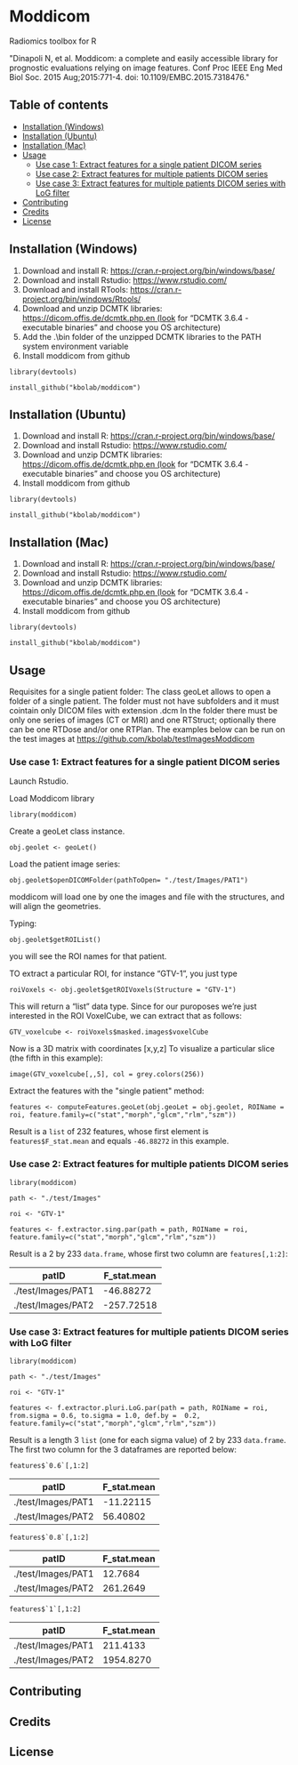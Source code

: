 # Moddicom
Radiomics toolbox for R

"Dinapoli N, et al. Moddicom: a complete and easily accessible library for prognostic evaluations relying on image features. Conf Proc IEEE Eng Med Biol Soc. 2015 Aug;2015:771-4. doi: 10.1109/EMBC.2015.7318476."

## Table of contents

* [Installation (Windows)](#installation-windows "Goto Installation(Windows)")
* [Installation (Ubuntu)](#installation-ubuntu "Goto Installation(Ubuntu)")
* [Installation (Mac)](#installation-mac "Goto Installation(Mac)")
* [Usage](#usage "Goto Usage")
  * [Use case 1: Extract features for a single patient DICOM series](#use-case-1-extract-features-for-a-single-patient-dicom-series "")
  * [Use case 2: Extract features for multiple patients DICOM series](#use-case-2-extract-features-for-multiple-patients-dicom-series "")
  * [Use case 3: Extract features for multiple patients DICOM series with LoG filter](#use-case-3-extract-features-for-multiple-patients-dicom-series-with-log-filter "")
 * [Contributing](#contributing "")
 * [Credits](#credits "")
 * [License](#license "")
  
  
 

## Installation (Windows)

1) Download and install R: https://cran.r-project.org/bin/windows/base/
2) Download and install Rstudio: https://www.rstudio.com/
3) Download and install RTools: https://cran.r-project.org/bin/windows/Rtools/ 
4) Download and unzip DCMTK libraries: https://dicom.offis.de/dcmtk.php.en (look for “DCMTK 3.6.4 - executable binaries” and choose you OS architecture)
5) Add the .\bin folder of the unzipped DCMTK libraries to the PATH system environment variable
6) Install moddicom from github

```library(devtools)```

```install_github("kbolab/moddicom")```

## Installation (Ubuntu)

1) Download and install R: https://cran.r-project.org/bin/windows/base/
2) Download and install Rstudio: https://www.rstudio.com/
3) Download and unzip DCMTK libraries: https://dicom.offis.de/dcmtk.php.en (look for “DCMTK 3.6.4 - executable binaries” and choose you OS architecture)
6) Install moddicom from github

```library(devtools)```

```install_github("kbolab/moddicom")```

## Installation (Mac)

1) Download and install R: https://cran.r-project.org/bin/windows/base/
2) Download and install Rstudio: https://www.rstudio.com/
3) Download and unzip DCMTK libraries: https://dicom.offis.de/dcmtk.php.en (look for “DCMTK 3.6.4 - executable binaries” and choose you OS architecture)
4) Install moddicom from github

```library(devtools)```

```install_github("kbolab/moddicom")```


## Usage

Requisites for a single patient folder:
The class geoLet allows to open a folder of a single patient. The folder must not have subfolders and it must cointain only DICOM files with extension .dcm
In the folder there must be only one series of images (CT or MRI) and one RTStruct; optionally there can be one RTDose and/or one RTPlan. The examples below can be run on the test images at https://github.com/kbolab/testImagesModdicom

### Use case 1: Extract features for a single patient DICOM series

Launch Rstudio.

Load Moddicom library

```library(moddicom)```

Create a geoLet class instance.

```obj.geolet <- geoLet()```

Load the patient image series:

```obj.geolet$openDICOMFolder(pathToOpen= "./test/Images/PAT1")```

moddicom will load one by one the images and file with the structures, and will align the geometries.

Typing:

```obj.geolet$getROIList()```

you will see the ROI names for that patient.

TO extract a particular ROI, for instance “GTV-1”, you just type

```roiVoxels <- obj.geolet$getROIVoxels(Structure = "GTV-1")```

This will return a “list” data type. Since for our puroposes we’re just interested in the ROI VoxelCube, we can extract that as follows: 

```GTV_voxelcube <- roiVoxels$masked.images$voxelCube```

Now is a 3D matrix with coordinates [x,y,z]
To visualize a particular slice (the fifth in this example):

```image(GTV_voxelcube[,,5], col = grey.colors(256))```

Extract the features with the "single patient" method:

```features <- computeFeatures.geoLet(obj.geoLet = obj.geolet, ROIName = roi, feature.family=c("stat","morph","glcm","rlm","szm"))```

Result is a ```list``` of 232 features, whose first element is ```features$F_stat.mean``` and equals ```-46.88272``` in this example.

### Use case 2: Extract features for multiple patients DICOM series

```library(moddicom)```

```path <- "./test/Images"```

```roi <- "GTV-1"```

```features <- f.extractor.sing.par(path = path, ROIName = roi, feature.family=c("stat","morph","glcm","rlm","szm"))```

Result is a 2 by 233 ```data.frame```, whose first two column are ```features[,1:2]```:

patID  | F_stat.mean
------------- | -------------
./test/Images/PAT1  | -46.88272
./test/Images/PAT2  | -257.72518

### Use case 3: Extract features for multiple patients DICOM series with LoG filter

```library(moddicom)```

```path <- "./test/Images"```

```roi <- "GTV-1"```

```features <- f.extractor.pluri.LoG.par(path = path, ROIName = roi, from.sigma = 0.6, to.sigma = 1.0, def.by =  0.2, feature.family=c("stat","morph","glcm","rlm","szm"))```

Result is a length 3 ```list``` (one for each sigma value) of 2 by 233 ```data.frame```. The first two column for the 3 dataframes are reported below:

```features$`0.6`[,1:2]```

patID  | F_stat.mean
------------- | -------------
./test/Images/PAT1  | -11.22115
./test/Images/PAT2  | 56.40802

```features$`0.8`[,1:2]```

patID  | F_stat.mean
------------- | -------------
./test/Images/PAT1  | 12.7684
./test/Images/PAT2  | 261.2649

```features$`1`[,1:2]```

patID  | F_stat.mean
------------- | -------------
./test/Images/PAT1  | 211.4133
./test/Images/PAT2  | 1954.8270

## Contributing

## Credits

## License
